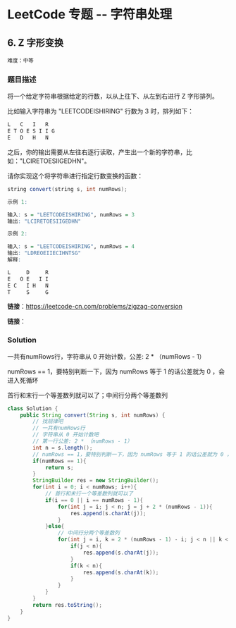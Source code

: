 # LeetCode 专题 -- 字符串处理

## 6. Z 字形变换

`难度：中等`

### 题目描述

将一个给定字符串根据给定的行数，以从上往下、从左到右进行 Z 字形排列。

比如输入字符串为 "LEETCODEISHIRING" 行数为 3 时，排列如下：

```r
L   C   I   R
E T O E S I I G
E   D   H   N
```

之后，你的输出需要从左往右逐行读取，产生出一个新的字符串，比如："LCIRETOESIIGEDHN"。

请你实现这个将字符串进行指定行数变换的函数：
```java
string convert(string s, int numRows);
```

```r
示例 1:

输入: s = "LEETCODEISHIRING", numRows = 3
输出: "LCIRETOESIIGEDHN"

示例 2:

输入: s = "LEETCODEISHIRING", numRows = 4
输出: "LDREOEIIECIHNTSG"
解释:

L     D     R
E   O E   I I
E C   I H   N
T     S     G
```

**链接**：https://leetcode-cn.com/problems/zigzag-conversion

**链接**：

### Solution

一共有numRows行，字符串从 0 开始计数，公差: 2 * （numRows - 1）

numRows == 1，要特别判断一下，因为 numRows 等于 1 的话公差就为 0 ，会进入死循环

首行和末行一个等差数列就可以了；中间行分两个等差数列

```java
class Solution {
    public String convert(String s, int numRows) {
        // 找规律吧
        // 一共有numRows行
        // 字符串从 0 开始计数吧
        // 第一行公差: 2 * （numRows - 1）
        int n = s.length();
        // numRows == 1，要特别判断一下，因为 numRows 等于 1 的话公差就为 0 ，会进入死循环
        if(numRows == 1){
            return s;
        }
        StringBuilder res = new StringBuilder();
        for(int i = 0; i < numRows; i++){
            // 首行和末行一个等差数列就可以了
            if(i == 0 || i == numRows - 1){
                for(int j = i; j < n; j = j + 2 * (numRows - 1)){
                    res.append(s.charAt(j));
                }
            }else{
                // 中间行分两个等差数列
                for(int j = i, k = 2 * (numRows - 1) - i; j < n || k < n; j = j + 2 * (numRows - 1), k = k + 2 * (numRows - 1)){
                    if(j < n){
                        res.append(s.charAt(j));
                    }
                    if(k < n){
                        res.append(s.charAt(k));
                    }
                }
            }
        }
        return res.toString();
    }
}
```